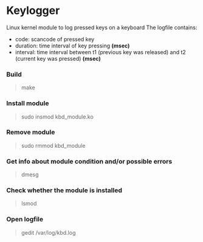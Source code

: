 # Keylogger
Linux kernel module to log pressed keys on a keyboard
The logfile contains:
* code: scancode of pressed key  
* duration: time interval of key pressing  **(msec)**
* interval: time interval between t1 (previous key was released) and t2 (current key was pressed) **(msec)**
### Build
> make

### Install module
> sudo insmod kbd_module.ko

### Remove module
> sudo rmmod kbd_module

### Get info about module condition and/or possible errors
> dmesg

### Check whether the module is installed
> lsmod

### Open logfile
> gedit /var/log/kbd.log  


